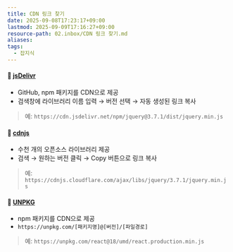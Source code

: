 ```yaml
---
title: CDN 링크 찾기
date: 2025-09-08T17:23:17+09:00
lastmod: 2025-09-09T17:16:27+09:00
resource-path: 02.inbox/CDN 링크 찾기.md
aliases:
tags:
  - 잡지식
---
```

#### 🔹 [jsDelivr](https://www.jsdelivr.com/)
- GitHub, npm 패키지를 CDN으로 제공
- 검색창에 라이브러리 이름 입력 → 버전 선택 → 자동 생성된 링크 복사

> 예: `https://cdn.jsdelivr.net/npm/jquery@3.7.1/dist/jquery.min.js`

#### 🔹 [cdnjs](https://cdnjs.com/)
- 수천 개의 오픈소스 라이브러리 제공
- 검색 → 원하는 버전 클릭 → Copy 버튼으로 링크 복사

> 예: `https://cdnjs.cloudflare.com/ajax/libs/jquery/3.7.1/jquery.min.js`

#### 🔹 [UNPKG](https://unpkg.com/)
- npm 패키지를 CDN으로 제공
- `https://unpkg.com/[패키지명]@[버전]/[파일경로]`

> 예: `https://unpkg.com/react@18/umd/react.production.min.js`
